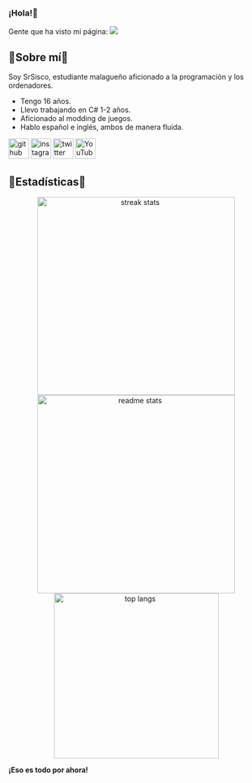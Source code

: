 ### ¡Hola!👋
Gente que ha visto mi página: <img src="https://visitor-badge.laobi.icu/badge?page_id=SrSisco.SrSisco" />
  <h2>🦠Sobre mí🦠</h2>
  
Soy SrSisco, estudiante malagueño aficionado a la programación y los ordenadores.
 - Tengo 16 años.
 - Llevo trabajando en C# 1-2 años.
 - Aficionado al modding de juegos.
 - Hablo español e inglés, ambos de manera fluida.

[<img src='https://cdn.jsdelivr.net/npm/simple-icons@3.0.1/icons/github.svg' alt='github' height='40'>](https://github.com/SrSisco) [<img src='https://cdn.jsdelivr.net/npm/simple-icons@3.0.1/icons/instagram.svg' alt='instagram' height='40'>](https://www.instagram.com/srsisco_/)  [<img src='https://cdn.jsdelivr.net/npm/simple-icons@3.0.1/icons/twitter.svg' alt='twitter' height='40'>](https://twitter.com/SrSiscoX)  [<img src='https://cdn.jsdelivr.net/npm/simple-icons@3.0.1/icons/youtube.svg' alt='YouTube' height='40'>](ttps://www.youtube.com/channel/UCV_m5bE1ZogfAqMxsXJBPeA)


  <h2>🌟Estadísticas🌟</h2>
<div align=center>
  <img width=390 src="https://github-readme-streak-stats-salesp07.vercel.app/?user=SrSisco&count_private=true&theme=ambient_gradient&border_radius=10&locale=es" alt="streak stats"/>
  <img width=390 src="https://github-readme-stats-salesp07.vercel.app/api?username=SrSisco&count_private=true&show_icons=true&theme=ambient_gradient&border_radius=10&locale=es" alt="readme stats" />
  <br/>
  <img width=325 align="center" src="https://github-readme-stats-salesp07.vercel.app/api/top-langs/?username=SrSisco&hide=HTML&langs_count=8&layout=compact&theme=ambient_gradient&border_radius=10&size_weight=0.5&count_weight=0.5&exclude_repo=github-readme-stats&locale=es" alt="top langs" />
</div>

<b>¡Eso es todo por ahora!</b>

